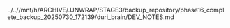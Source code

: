 ../..//mnt/h/ARCHIVE/.UNWRAP/STAGE3/backup_repository/phase16_complete_backup_20250730_172139/duri_brain/DEV_NOTES.md